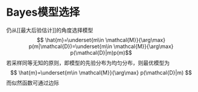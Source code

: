 # Bayes模型选择

仍从[[最大后验估计]]的角度选择模型
$$ \hat{m}=\underset{m\in \mathcal{M}}{\arg\max} p(m|\mathcal{D})=\underset{m\in \mathcal{M}}{\arg\max}  p(\mathcal{D}|m)p(m)$$
若采样同等无知的原则，即模型的先验分布为均匀分布，则最优模型为
$$ \hat{m}=\underset{m\in \mathcal{M}}{\arg\max} p(\mathcal{D}|m) $$ 而似然函数可通过边际
